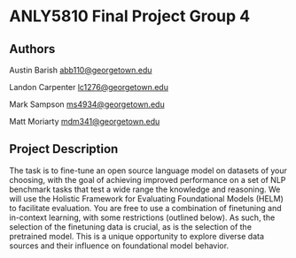 # ANLY5810 Final Project Group 4

## Authors

Austin Barish
abb110@georgetown.edu

Landon Carpenter
lc1276@georgetown.edu

Mark Sampson
ms4934@georgetown.edu

Matt Moriarty
mdm341@georgetown.edu

## Project Description

The task is to fine-tune an open source language model on datasets of your choosing, with the goal of achieving improved performance on a set of NLP benchmark tasks that test a wide range the knowledge and reasoning. We will use the Holistic Framework for Evaluating Foundational Models (HELM) to facilitate evaluation. You are free to use a combination of finetuning and in-context learning, with some restrictions (outlined below). As such, the selection of the finetuning data is crucial, as is the selection of the pretrained model. This is a unique opportunity to explore diverse data sources and their influence on foundational model behavior.



